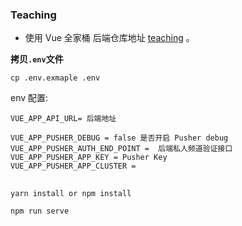 ### Teaching

- 使用 Vue 全家桶 后端仓库地址 [teaching](https://github.com/naisimemeda/teaching-api) 。

**拷贝`.env`文件**

```shell script
cp .env.exmaple .env
```

env  配置:  
```
VUE_APP_API_URL= 后端地址 

VUE_APP_PUSHER_DEBUG = false 是否开启 Pusher debug
VUE_APP_PUSHER_AUTH_END_POINT =  后端私人频道验证接口
VUE_APP_PUSHER_APP_KEY = Pusher Key
VUE_APP_PUSHER_APP_CLUSTER = 

```

## 
```
yarn install or npm install

npm run serve
```
